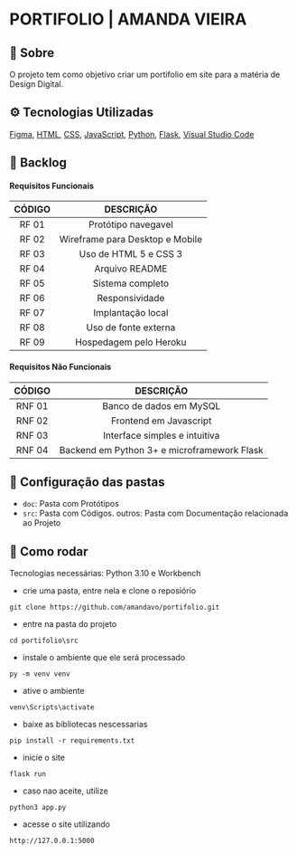 # PORTIFOLIO | AMANDA VIEIRA

## :pencil: Sobre
O projeto tem como objetivo criar um portifolio em site para a matéria de Design Digital.

## :gear: Tecnologias Utilizadas
[Figma](http://www.figma.com), [HTML](https://developer.mozilla.org/pt-BR/docs/Web/HTML), [CSS](https://developer.mozilla.org/pt-BR/docs/Web/CSS), [JavaScript](https://developer.mozilla.org/pt-BR/docs/Web/JavaScript), [Python](https://www.python.org/), [Flask](https://flask.palletsprojects.com/en/2.0.x/), [Visual Studio Code](https://code.visualstudio.com/)

## :dart: Backlog
  
 #### Requisitos Funcionais  
| CÓDIGO | DESCRIÇÃO |
|:------:|:---------:|
| RF 01 | Protótipo navegavel |
| RF 02 | Wireframe para Desktop e Mobile |
| RF 03 | Uso de HTML 5 e CSS 3 |
| RF 04 | Arquivo README |
| RF 05 | Sistema completo |
| RF 06 | Responsividade |
| RF 07 | Implantação local |
| RF 08 | Uso de fonte externa |
| RF 09 | Hospedagem pelo Heroku |
 
#### Requisitos Não Funcionais  
| CÓDIGO | DESCRIÇÃO | 
|:------:|:---------:|
| RNF 01 | Banco de dados em MySQL|
| RNF 02 | Frontend em Javascript |
| RNF 03 | Interface simples e intuitiva |
| RNF 04 | Backend em Python 3+ e microframework Flask |

## :file_folder: Configuração das pastas
* `doc`: Pasta com Protótipos
* `src`: Pasta com Códigos.
outros: Pasta com Documentação relacionada ao Projeto

## :mag_right: Como rodar
    
Tecnologias necessárias: Python 3.10 e Workbench
    
- crie uma pasta, entre nela e clone o reposiório
~~~   
git clone https://github.com/amandavo/portifolio.git
~~~
    
- entre na pasta do projeto 
~~~   
cd portifolio\src
~~~
    
- instale o ambiente que ele será processado 
~~~   
py -m venv venv
~~~
    
- ative o ambiente 
~~~   
venv\Scripts\activate
~~~
    
- baixe as bibliotecas nescessarias 
~~~   
pip install -r requirements.txt
~~~
    
- inicie o site 
~~~   
flask run
~~~

- caso nao aceite, utilize 
~~~   
python3 app.py
~~~
    
- acesse o site utilizando 
~~~   
http://127.0.0.1:5000
~~~
